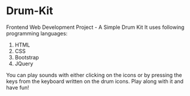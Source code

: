 # Drum-Kit
Frontend Web Development Project - A Simple Drum Kit
It uses following programming languages:
1. HTML
2. CSS
3. Bootstrap
4. JQuery


You can play sounds with either clicking on the icons or by pressing the keys from the keyboard written on the drum icons.
Play along with it and have fun!
